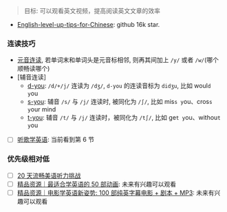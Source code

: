 > 目标: 可以观看英文视频，提高阅读英文文章的效率

- [English-level-up-tips-for-Chinese](https://github.com/byoungd/English-level-up-tips-for-Chinese): github 16k star.

### 连读技巧

* [元音连读](https://mp.weixin.qq.com/s?__biz=MzI5ODE3NDQ0OQ==&mid=100000160&idx=1&sn=c7247b9fadb68c91d6338200d13c08d3&scene=19#wechat_redirect), 若单词末和单词头是元音标相邻, 则再其间加上 `/y/` 或者 `/w/`(哪个顺畅读哪个)
* [辅音连读]
  * [d-you](https://mp.weixin.qq.com/s?__biz=MzI5ODE3NDQ0OQ==&mid=100000166&idx=1&sn=69662dcba92ff228c790eea0f70c591d&scene=19#wechat_redirect): `/d/+/j/` 连读为 `/dʒ/`, `d-you` 的连读音标为 `didʒu`, 比如 woul`d y`ou
  * [s-you](https://mp.weixin.qq.com/s?__biz=MzI5ODE3NDQ0OQ==&mid=100000175&idx=1&sn=ae7480dc72f5f44d60dab9d2ac73de6b&scene=19#wechat_redirect): 辅音 `/s/` 与 `/j/` 连读时, 被同化为 `/∫/`, 比如 mis`s y`ou、cros`s y`our mind
  * [t-you](https://mp.weixin.qq.com/s?__biz=MzI5ODE3NDQ0OQ==&mid=100000252&idx=1&sn=073056ac9cf5880748031cc6b797a53d&scene=19#wechat_redirect): 辅音 `/t/` 与 `/j/` 连读时，被同化为 `/t∫/`, 比如 ge`t y`ou、withou`t y`ou

- [ ] [听歌学英语](https://mp.weixin.qq.com/mp/homepage?__biz=MzI5ODE3NDQ0OQ%3D%3D&hid=2&sn=9b6dd88b8303196473c2a6c28b995c42): 当前看到第 6 节

### 优先级相对低

- [ ] [20 天流畅美语听力挑战](https://mp.weixin.qq.com/mp/homepage?__biz=MzI5ODE3NDQ0OQ%3D%3D&hid=14&sn=82877c6cf530bf3bc851c936d7cffd1a)
- [ ] [精品资源｜最适合学英语的 50 部动画](https://mp.weixin.qq.com/s/XXzQeUMZvA2nnuQXKMNsBg): 未来有兴趣可以观看
- [ ] [精品资源｜电影学英语新姿势: 100 部纯英字幕电影 + 剧本 + MP3](https://mp.weixin.qq.com/s/5Z9ja6nfuZdOZrVKwUBsEg): 未来有兴趣可以观看
